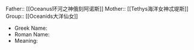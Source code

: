 Father:: [[Oceanus环河之神俄刻阿诺斯]]
Mother:: [[Tethys海洋女神忒堤斯]]
Group:: [[Oceanids大洋仙女]]

- Greek Name:
- Roman Name:
- Meaning: